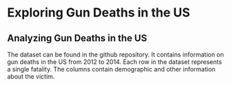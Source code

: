 # Exploring Gun Deaths in the US
## Analyzing Gun Deaths in the US
The dataset can be found in the github repository. It contains information on gun deaths in the US from 2012 to 2014. Each row in the dataset represents a single fatality. The columns contain demographic and other information about the victim.

